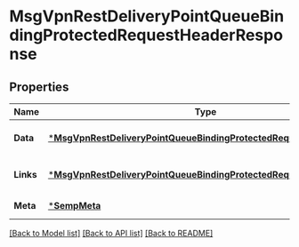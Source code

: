 # MsgVpnRestDeliveryPointQueueBindingProtectedRequestHeaderResponse

## Properties
Name | Type | Description | Notes
------------ | ------------- | ------------- | -------------
**Data** | [***MsgVpnRestDeliveryPointQueueBindingProtectedRequestHeader**](MsgVpnRestDeliveryPointQueueBindingProtectedRequestHeader.md) |  | [optional] [default to null]
**Links** | [***MsgVpnRestDeliveryPointQueueBindingProtectedRequestHeaderLinks**](MsgVpnRestDeliveryPointQueueBindingProtectedRequestHeaderLinks.md) |  | [optional] [default to null]
**Meta** | [***SempMeta**](SempMeta.md) |  | [default to null]

[[Back to Model list]](../README.md#documentation-for-models) [[Back to API list]](../README.md#documentation-for-api-endpoints) [[Back to README]](../README.md)

